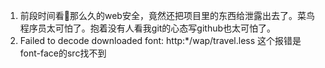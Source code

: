 1. 前段时间看👀那么久的web安全，竟然还把项目里的东西给泄露出去了。菜鸟程序员太可怕了。抱着没有人看我git的心态写github也太可怕了。
2. Failed to decode downloaded font: http:*/wap/travel.less  这个报错是font-face的src找不到
